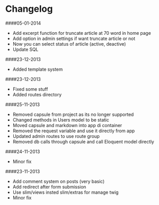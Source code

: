 Changelog
=====

####05-01-2014
* Add excerpt function for truncate article at 70 word in home page
* Add option in admin settings if want truncate article or not
* Now you can select status of article (active, deactive)
* Update SQL

####23-12-2013
* Added template system

####23-12-2013
* Fixed some stuff
* Added routes directory

####25-11-2013
* Removed capsule from project as its no longer supported
* Changed methods in Users model to be static
* Moved capsule and markdown into app di container
* Removed the request variable and use it directly from app
* Updated admin routes to use route group
* Removed db calls through capsule and call Eloquent model directly

####24-11-2013
* Minor fix

####23-11-2013
* Add comment system on posts (very basic)
* Add redirect after form submission
* Use slim/views insted slim/extras for manage twig
* Minor fix

